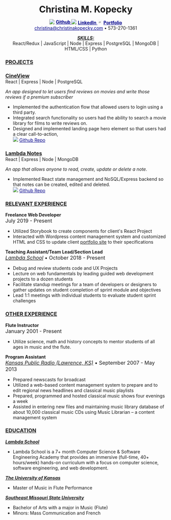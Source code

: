 <h1 style="margin-bottom: 0px;" align="center">Christina M. Kopecky</h1>

<p align="center">
    <img src="https://github.com/favicon.ico" width="15">
    <a style="color: darkblue; font-weight: bold; vertical-align: top;" href="https://github.com/ckopecky">  
    Github
    </a>      
    <img src="https://static.licdn.com/sc/h/al2o9zrvru7aqj8e1x2rzsrca" width="15">
    <a style="color: darkblue; font-weight: bold;" href="https://www.linkedin.com/in/cmvnk/">
    LinkedIn
    </a>
    <img src="https://raw.githubusercontent.com/ckopecky/PortfolioSite/master/src/img/WebsiteAssets/logo_ck.png" width="15"> 
    <a style="color: darkblue; font-weight: bold;" href="https://www.christinakopecky.com/">
    Portfolio
    </a>
    <br>
    <a style="color: darkblue;" href="mailto:kopecky12112@gmail.com">christina@christinakopecky.com</a>
    • 573-270-1361
    <br>
</p>
<div align="center"><h5 style="margin: 0;"><u>SKILLS:</u></h5> React/Redux | JavaScript | Node | Express | PostgreSQL | MongoDB | HTML/CSS | Python </div>

<section>
    <h3><u>PROJECTS</u></h3>
    <h3 style="margin-bottom: 0px;">
    <a href="https://cineview.netlify.com" title="CineView: Real People, Real Reviews" target="_blank" rel="noopener noreferrer">CineView</a>
    </h3>
    <span>React | Express | Node | PostgreSQL</span>
    <p><em>An app designed to let users find reviews on movies and write those reviews if a premium subscriber</em></p>
    <ul>
        <li>Implemented the authentication flow that allowed users to login using a third party.</li>
        <li>Integrated search functionality so users had the ability to search a movie library for films to write reviews on.</li>
        <li>Designed and implemented landing page hero element so that users had a clear call-to-action,</li>
        <li style="list-style-type: none;" align="left">
            <img src="https://github.com/favicon.ico" width="15">
            <a style="color: darkblue;" href="http://github.com/ckopecky/labs10-movie-reviews" title="Github Repo: Cineview" target="_blank" rel="noopener noreferrer">  
                Github Repo
            </a>  
        </li>
    </ul>  

<h3 style="margin-bottom: 0px;">
    <a href="https://notepen.netlify.com" title="Lambda Notes: Project Weeks at Lambda School" target="_blank" rel="noopener noreferrer">Lambda Notes</a>
    </h3>
    <span>React | Express | Node | MongoDB</span>
    <p><em>An app that allows anyone to read, create, update or delete a note.</em></p>
    <ul>
        <li>Implemented React state management and NoSQL/Express backend so that notes can be created,
edited and deleted.</li>
        <li style="list-style-type: none;" align="left">
            <img src="https://github.com/favicon.ico" width="15">
            <a style="color: darkblue;" href="http://github.com/ckopecky/front-end-project-week" title="Github Repo: Cineview" target="_blank" rel="noopener noreferrer">  
                Github Repo
            </a>  
        </li>
    </ul>  

<section>
    <h3><u>RELEVANT EXPERIENCE</u></h3>
    <h4 style="margin: 0">Freelance Web Developer</h4>	 
    <span style="font-size: 1rem;"> July 2019 - Present</span>
    <ul>
        <li>Utilized Storybook to create components for client's React Project</li>
        <li>Interacted with Wordpress content management system and customized HTML and CSS to update client <a href="http://www.townesmiller.com/">portfolio site</a> to their specifications</li>
    </ul>
    <h4 style="margin: 0">Teaching Assistant/Team Lead/Section Lead</h4>	 
    <span style="font-size: 1rem;"><em><a href="http://www.lambdaschool.com" title="Lambda School" target="_blank" rel="noopener noreferrer">Lambda School</a></em> • October 2018 - Present</span>
    <ul>
        <li>Debug and review students code and UX Projects</li>
        <li>Lecture on web fundamentals by leading guided web development projects to a dozen students</li>
        <li>Facilitate standup meetings for a team of developers or designers to gather updates on student completion of sprint module and objectives</li>
        <li>Lead 1:1 meetings with individual students to evaluate student sprint challenges</li>
    </ul>
    <h3><u>OTHER EXPERIENCE</u></h3>
    <h4 style="margin: 0">Flute Instructor</h4>	 
    <span style="font-size: 1rem;">January 2001 - Present</span>
    <ul>
        <li>Utilize science, math and history concepts to mentor students of all ages in music and the flute.</li>
    </ul>
    <h4 style="margin: 0">Program Assistant</h4>
    <span style="font-size: 1rem;"><em><a href="http://kansaspublicradio.org/" title="Kansas Public Radio" target="_blank" rel="noopener noreferrer">Kansas Public Radio (Lawrence, KS)</a></em> • September 2007 - May 2013</span>
    <ul>
        <li>Prepared newscasts for broadcast</li>
        <li>Utilized a web-based content management system to prepare and to edit regional news headlines and classical music playlists</li>
        <li>Prepared, programmed and hosted classical music shows four evenings a week</li>
        <li>Assisted in entering new files and maintaining music library database of about 10,000 classical music CDs using Music Librarian – a content management system</li>
    </ul>
</section>
<section>
    <h3><u>EDUCATION</u></h3>
    <div>
        <a href="http://www.lambdaschool.com" title="Lambda School" target="_blank" rel="noopener noreferrer"><h5 style="margin: 0">Lambda School</h5></a>                                <ul className="responsibilities">	
            <li>Lambda School is a 7+ month Computer Science &  Software Engineering Academy that provides an immersive (full-time, 40+ hours/week) hands-on curriculum with a focus on computer science, software engineering, and web development.
            </li>
        </ul>
    </div>
    <div>
        <a href="http://music.ku.edu" title="The University of Kansas School of Music" target="_blank" rel="noopener noreferrer"><h5 style="margin: 0">The University of Kansas</h5></a>    
        <ul>
            <li>Master of Music in Flute Performance</li>
        </ul>
    </div>
    <div>
        <a href="https://semo.edu/music/" title="Southeast Missouri State University Dept of Music" target="_blank" rel="noopener noreferrer"><h5 style="margin: 0">Southeast Missouri State University</h5></a>                                <ul className="responsibilities">
            <li>Bachelor of Arts with a major in Music (Flute)</li>
            <li>Minors: Mass Communication and French</li>
        </ul>
    </div>
</section>


